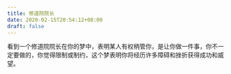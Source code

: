 ```yaml
---
title: 修道院院长
date: 2020-02-15T20:54:12+08:00
draft: false
---
```


看到一个修道院院长在你的梦中，表明某人有权柄管你，是让你做一件事，你不一定要做的，你觉得限制或制约，这个梦表明你将经历许多障碍和挫折获得成功和威望。<br>
